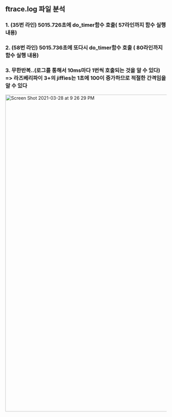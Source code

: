 ## ftrace.log 파일 분석

### 1. (35번 라인) 5015.726초에 do_timer함수 호출( 57라인까지 함수 실행 내용)

### 2. (58번 라인) 5015.736초에 또다시 do_timer함수 호출 ( 80라인까지 함수 실행 내용)

### 3. 무한반복..(로그를 통해서 10ms마다 1번씩 호출되는 것을 알 수 있다) => 라즈베리파이 3+의 jiffies는 1초에 100이 증가하므로 적절한 간격임을 알 수 있다

<img width="991" alt="Screen Shot 2021-03-28 at 9 26 29 PM" src="https://user-images.githubusercontent.com/50316116/112752120-73b23c00-900c-11eb-9d45-f47d61ea1122.png">
